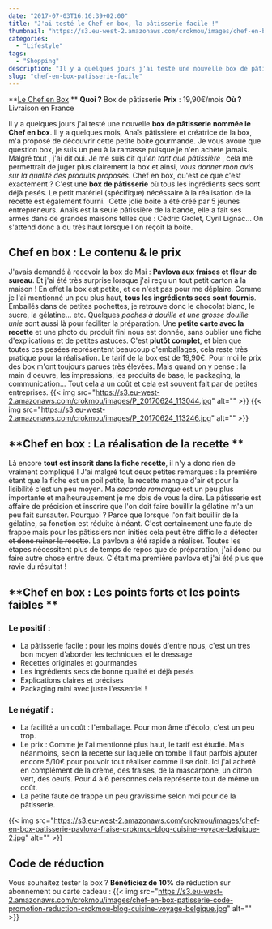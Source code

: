 ```yaml
---
date: "2017-07-03T16:16:39+02:00"
title: "J'ai testé le Chef en box, la pâtisserie facile !"
thumbnail: "https://s3.eu-west-2.amazonaws.com/crokmou/images/chef-en-box-patisserie-pavlova-fraise-crokmou-blog-cuisine-voyage-belgique-1.jpg"
categories:
  - "Lifestyle"
tags:
  - "Shopping"
description: "Il y a quelques jours j'ai testé une nouvelle box de pâtisserie nommée le Chef en box. Il y a quelques mois, Anaïs pâtissière et créatrice de la box..."
slug: "chef-en-box-patisserie-facile"
---
```


**[Le Chef en Box](https://lechefenbox.com) ** **Quoi ?** Box de pâtisserie **Prix** : 19,90€/mois **Où ?** Livraison en France

Il y a quelques jours j'ai testé une nouvelle **box de pâtisserie nommée le Chef en box**. Il y a quelques mois, Anaïs pâtissière et créatrice de la box, m'a proposé de découvrir cette petite boite gourmande. Je vous avoue que question box, je suis un peu à la ramasse puisque je n'en achète jamais. Malgré tout , j'ai dit oui. Je me suis dit qu'_en tant que pâtissière_ , cela me permettrait de juger plus clairement la box et ainsi, _vous donner mon avis sur la qualité des produits proposés_. Chef en box, qu'est ce que c'est exactement ? C'est une **box de pâtisserie** où tous les ingrédients secs sont déjà pesés. Le petit matériel (spécifique) nécéssaire à la réalisation de la recette est également fourni.  Cette jolie boite a été créé par 5 jeunes entrepreneurs. Anaïs est la seule pâtissière de la bande, elle a fait ses armes dans de grandes maisons telles que : Cédric Grolet, Cyril Lignac... On s'attend donc a du très haut lorsque l'on reçoit la boite.

## **Chef en box : Le contenu & le prix**

J'avais demandé à recevoir la box de Mai : **Pavlova aux fraises et fleur de sureau**. Et j'ai été très surprise lorsque j'ai reçu un tout petit carton à la maison ! En effet la box est petite, et ce n'est pas pour me déplaire. Comme je l'ai mentionné un peu plus haut, **tous les ingrédients secs sont fournis**. Emballés dans de petites pochettes, je retrouve donc le chocolat blanc, le sucre, la gélatine... etc. Quelques _poches à douille et une grosse douille unie_ sont aussi là pour faciliter la préparation. Une **petite carte avec la recette** et une photo du produit fini nous est donnée, sans oublier une fiche d'explications et de petites astuces. C'est **plutôt complet**, et bien que toutes ces pesées représentent beaucoup d'emballages, cela reste très pratique pour la réalisation. Le tarif de la box est de 19,90€. Pour moi le prix des box m'ont toujours parues très élevées. Mais quand on y pense : la main d'oeuvre, les impressions, les produits de base, le packaging, la communication... Tout cela a un coût et cela est souvent fait par de petites entreprises. {{< img src="https://s3.eu-west-2.amazonaws.com/crokmou/images/P_20170624_113044.jpg" alt="" >}} {{< img src="https://s3.eu-west-2.amazonaws.com/crokmou/images/P_20170624_113246.jpg" alt="" >}}

## **Chef en box : La réalisation de la recette **

Là encore **tout est inscrit dans la fiche recette**, il n'y a donc rien de vraiment compliqué ! J'ai malgré tout deux petites remarques : la première étant que la fiche est un poil petite, la recette manque d'air et pour la lisibilité c'est un peu moyen. Ma _seconde remarque_ est un peu plus importante et malheureusement je me dois de vous la dire. La pâtisserie est affaire de précision et inscrire que l'on doit faire bouillir la gélatine m'a un peu fait sursauter. Pourquoi ? Parce que lorsque l'on fait bouillir de la gélatine, sa fonction est réduite à néant. C'est certainement une faute de frappe mais pour les pâtissiers non initiés cela peut être difficile a détecter <del>et donc ruiner la recette</del>. La pavlova a été rapide a réaliser. Toutes les étapes nécessitent plus de temps de repos que de préparation, j'ai donc pu faire autre chose entre deux. C'était ma première pavlova et j'ai été plus que ravie du résultat !

## **Chef en box : Les points forts et les points faibles **

### Le positif :

*   La pâtisserie facile : pour les moins doués d'entre nous, c'est un très bon moyen d'aborder les techniques et le dressage
*   Recettes originales et gourmandes
*   Les ingrédients secs de bonne qualité et déjà pesés
*   Explications claires et précises
*   Packaging mini avec juste l'essentiel !

### Le négatif :

*   La facilité a un coût : l'emballage. Pour mon âme d'écolo, c'est un peu trop.
*   Le prix : Comme je l'ai mentionné plus haut, le tarif est étudié. Mais néanmoins, selon la recette sur laquelle on tombe il faut parfois ajouter encore 5/10€ pour pouvoir tout réaliser comme il se doit. Ici j'ai acheté en complément de la crème, des fraises, de la mascarpone, un citron vert, des oeufs. Pour 4 à 6 personnes cela représente tout de même un coût.
*   La petite faute de frappe un peu gravissime selon moi pour de la pâtisserie.

{{< img src="https://s3.eu-west-2.amazonaws.com/crokmou/images/chef-en-box-patisserie-pavlova-fraise-crokmou-blog-cuisine-voyage-belgique-2.jpg" alt="" >}}

## **Code de réduction**

Vous souhaitez tester la box ? **Bénéficiez de 10%** de réduction sur abonnement ou carte cadeau : {{< img src="https://s3.eu-west-2.amazonaws.com/crokmou/images/chef-en-box-patisserie-code-promotion-reduction-crokmou-blog-cuisine-voyage-belgique.jpg" alt="" >}}